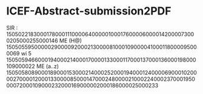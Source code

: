 # ICEF-Abstract-submission2PDF
SIR : 1505022183000178000111000064000001000176000060000142000073000205000255000146
ME (H@) 1505055950000029000092000213000081000109000041000118000095000069
wi 5    1505059466000194000214000170000133000117000137000136000198000109000022
ME (a..z)
1505058089000189000153000214000252000194000124000069000102000027000012000133000085000147000248000021000224000237000195000072000109000232000169000002000186000025000233
